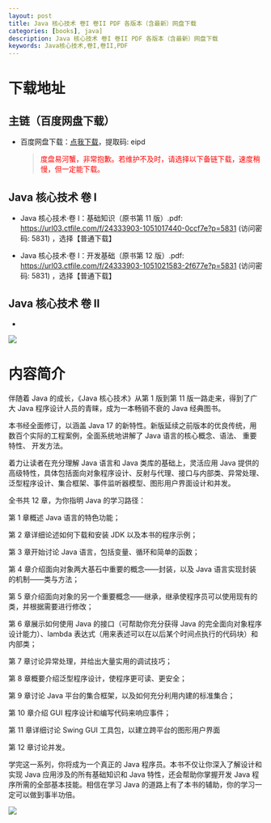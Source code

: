 ```yaml
---
layout: post
title: Java 核心技术 卷I 卷II PDF 各版本（含最新）网盘下载
categories: [books], java]
description: Java 核心技术 卷I 卷II PDF 各版本（含最新）网盘下载
keywords: Java核心技术,卷I,卷II,PDF
---
```


# 下载地址

## 主链（百度网盘下载）

- 百度网盘下载：[点我下载](https://pan.baidu.com/s/11aVxYT1z5HesgODlOXfNBA?pwd=eipd)，提取码: eipd

  > <p style="color:red" >度盘易河蟹，非常抱歉。若维护不及时，请选择以下备链下载，速度稍慢，但一定能下载。</p>

## Java 核心技术 卷 I

- Java 核心技术·卷 I：基础知识（原书第 11 版）.pdf: <https://url03.ctfile.com/f/24333903-1051017440-0ccf7e?p=5831> (访问密码: 5831) ，选择【普通下载】

- Java 核心技术·卷 I：开发基础（原书第 12 版）.pdf: <https://url03.ctfile.com/f/24333903-1051021583-2f677e?p=5831> (访问密码: 5831) ，选择【普通下载】

## Java 核心技术 卷 II

-

![](https://pic.imgdb.cn/item/6612476468eb935713c85291.gif)

# 内容简介

伴随着 Java 的成长，《Java 核心技术》从第 1 版到第 11 版一路走来，得到了广大 Java 程序设计人员的青睐，成为一本畅销不衰的 Java 经典图书。

本书经全面修订，以涵盖 Java 17 的新特性。新版延续之前版本的优良传统，用数百个实际的工程案例，全面系统地讲解了 Java 语言的核心概念、语法、 重要特性、 开发方法。

着力让读者在充分理解 Java 语言和 Java 类库的基础上，灵活应用 Java 提供的高级特性，具体包括面向对象程序设计、反射与代理、接口与内部类、异常处理、泛型程序设计、集合框架、事件监听器模型、图形用户界面设计和并发。

全书共 12 章，为你指明 Java 的学习路径：

第 1 章概述 Java 语言的特色功能；

第 2 章详细论述如何下载和安装 JDK 以及本书的程序示例；

第 3 章开始讨论 Java 语言，包括变量、循环和简单的函数；

第 4 章介绍面向对象两大基石中重要的概念——封装，以及 Java 语言实现封装的机制——类与方法；

第 5 章介绍面向对象的另一个重要概念——继承，继承使程序员可以使用现有的类，并根据需要进行修改；

第 6 章展示如何使用 Java 的接口（可帮助你充分获得 Java 的完全面向对象程序设计能力）、lambda 表达式（用来表述可以在以后某个时间点执行的代码块）和内部类；

第 7 章讨论异常处理，并给出大量实用的调试技巧；

第 8 章概要介绍泛型程序设计，使程序更可读、更安全；

第 9 章讨论 Java 平台的集合框架，以及如何充分利用内建的标准集合；

第 10 章介绍 GUI 程序设计和编写代码来响应事件；

第 11 章详细讨论 Swing GUI 工具包，以建立跨平台的图形用户界面

第 12 章讨论并发。

学完这一系列，你将成为一个真正的 Java 程序员。本书不仅让你深入了解设计和实现 Java 应用涉及的所有基础知识和 Java 特性，还会帮助你掌握开发 Java 程序所需的全部基本技能。相信在学习 Java 的道路上有了本书的辅助，你的学习一定可以做到事半功倍。

![](https://pic.imgdb.cn/item/661246bf68eb935713c7f81c.gif)
